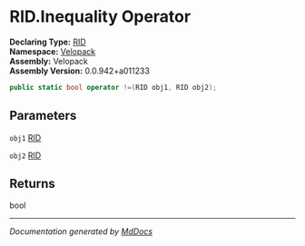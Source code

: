 ﻿<!--  
  <auto-generated>   
    The contents of this file were generated by a tool.  
    Changes to this file may be list if the file is regenerated  
  </auto-generated>   
-->

# RID.Inequality Operator

**Declaring Type:** [RID](../index.md)  
**Namespace:** [Velopack](../../index.md)  
**Assembly:** Velopack  
**Assembly Version:** 0.0.942+a011233

```csharp
public static bool operator !=(RID obj1, RID obj2);
```

## Parameters

`obj1`  [RID](../index.md)

`obj2`  [RID](../index.md)

## Returns

bool

___

*Documentation generated by [MdDocs](https://github.com/ap0llo/mddocs)*
